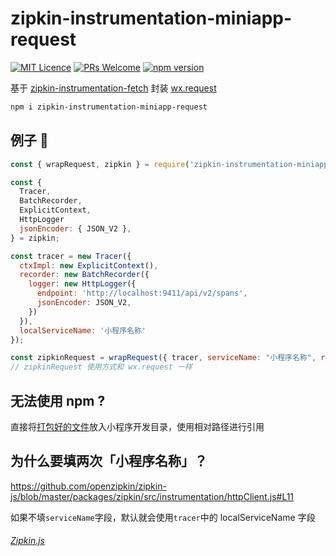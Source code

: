 # zipkin-instrumentation-miniapp-request
[![MIT Licence](https://badges.frapsoft.com/os/mit/mit.svg?v=103)](https://opensource.org/licenses/mit-license.php)
[![PRs Welcome](https://img.shields.io/badge/PRs-welcome-brightgreen.svg)](https://github.com/Runjuu/zipkin-instrumentation-miniapp-request/pulls)
[![npm version](https://badge.fury.io/js/zipkin-instrumentation-miniapp-request.svg)](https://badge.fury.io/js/zipkin-instrumentation-miniapp-request)


基于 [zipkin-instrumentation-fetch](https://github.com/openzipkin/zipkin-js/tree/master/packages/zipkin-instrumentation-fetch) 封装 [wx.request](https://mp.weixin.qq.com/debug/wxadoc/dev/api/network-request.html)
```bash
npm i zipkin-instrumentation-miniapp-request
```
## 例子 🌰
```javascript
const { wrapRequest, zipkin } = require('zipkin-instrumentation-miniapp-request');

const {
  Tracer,
  BatchRecorder,
  ExplicitContext,
  HttpLogger
  jsonEncoder: { JSON_V2 },
} = zipkin;

const tracer = new Tracer({
  ctxImpl: new ExplicitContext(),
  recorder: new BatchRecorder({
    logger: new HttpLogger({
      endpoint: 'http://localhost:9411/api/v2/spans',
      jsonEncoder: JSON_V2,
    })
  }),
  localServiceName: '小程序名称'
});

const zipkinRequest = wrapRequest({ tracer, serviceName: "小程序名称", remoteServiceName: "服务器名称" });
// zipkinRequest 使用方式和 wx.request 一样
```

## 无法使用 npm ?
直接将[打包好的文件](https://github.com/Runjuu/zipkin-instrumentation-miniapp-request/blob/master/index.js)放入小程序开发目录，使用相对路径进行引用

## 为什么要填两次「小程序名称」？
https://github.com/openzipkin/zipkin-js/blob/master/packages/zipkin/src/instrumentation/httpClient.js#L11

如果不填`serviceName`字段，默认就会使用`tracer`中的 localServiceName 字段

###### [Zipkin.js](https://github.com/openzipkin/zipkin-js)
